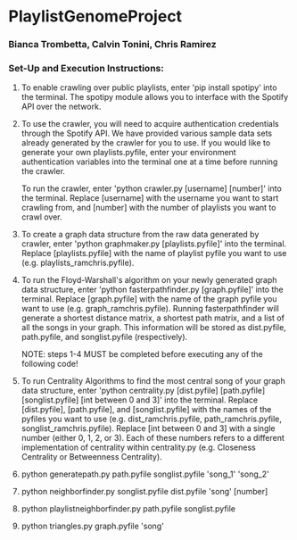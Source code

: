 # PlaylistGenomeProject
### Bianca Trombetta, Calvin Tonini, Chris Ramirez

### Set-Up and Execution Instructions:
1. To enable crawling over public playlists, enter 'pip install spotipy' into 
   the terminal. The spotipy module allows you to interface with the Spotify API 
   over the network.
   
2. To use the crawler, you will need to acquire authentication credentials 
   through the Spotify API. We have provided various sample data sets already
   generated by the crawler for you to use. If you would like to generate your 
   own playlists.pyfile, enter your environment authentication variables into 
   the terminal one at a time before running the crawler. 
   
   To run the crawler, enter 'python crawler.py [username] [number]' into the 
   terminal. Replace [username] with the username you want to start crawling 
   from, and [number] with the number of playlists you want to crawl over.

3. To create a graph data structure from the raw data generated by crawler, 
   enter 'python graphmaker.py [playlists.pyfile]' into the terminal. Replace
   [playlists.pyfile] with the name of playlist pyfile you want to use 
   (e.g. playlists\_ramchris.pyfile).

4. To run the Floyd-Warshall's algorithm on your newly generated graph data
   structure, enter 'python fasterpathfinder.py [graph.pyfile]' into the 
   terminal. Replace [graph.pyfile] with the name of the graph pyfile you want
   to use (e.g. graph\_ramchris.pyfile). Running fasterpathfinder will generate
   a shortest distance matrix, a shortest path matrix, and a list of all the 
   songs in your graph. This information will be stored as dist.pyfile, 
   path.pyfile, and songlist.pyfile (respectively).
   
   NOTE: steps 1-4 MUST be completed before executing any of the following code!

5. To run Centrality Algorithms to find the most central song of your graph 
   data structure, enter 'python 
   centrality.py [dist.pyfile] [path.pyfile] [songlist.pyfile] 
   [int between 0 and 3]' into the terminal. Replace [dist.pyfile], 
   [path.pyfile], and [songlist.pyfile] with the names of the pyfiles you want
   to use (e.g. dist\_ramchris.pyfile, path\_ramchris.pyfile, 
   songlist\_ramchris.pyfile). Replace [int between 0 and 3] with a single 
   number (either 0, 1, 2, or 3). Each of these numbers refers to a different
   implementation of centrality within centrality.py (e.g. Closeness Centrality
   or Betweenness Centrality). 

6. python generatepath.py path.pyfile songlist.pyfile 'song\_1' 'song\_2' 

7. python neighborfinder.py songlist.pyfile dist.pyfile 'song' [number]

8. python playlistneighborfinder.py path.pyfile songlist.pyfile

9. python triangles.py graph.pyfile 'song'